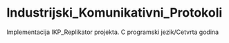 # Industrijski_Komunikativni_Protokoli
Implementacija IKP_Replikator projekta. C programski jezik/Cetvrta godina

